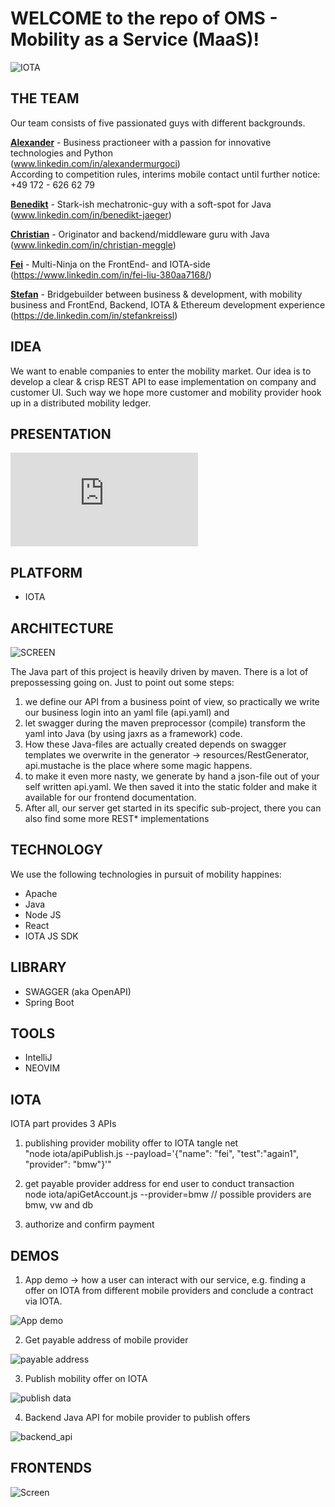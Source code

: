 # WELCOME to the repo of OMS - Mobility as a Service (MaaS)!   

![IOTA](https://upload.wikimedia.org/wikipedia/commons/thumb/a/ad/Iota_logo.png/320px-Iota_logo.png)

## THE TEAM

Our team consists of five passionated guys with different backgrounds.

**[Alexander](https://github.com/fraggler)** - Business practioneer with a passion for innovative technologies and Python   
(www.linkedin.com/in/alexandermurgoci)    
According to competition rules, interims mobile contact until further notice: +49 172 - 626 62 79

**[Benedikt](https://github.com/)** - Stark-ish mechatronic-guy with a soft-spot for Java
(www.linkedin.com/in/benedikt-jaeger)   

**[Christian](https://github.com/prunkton)** - Originator and backend/middleware guru with Java   
(www.linkedin.com/in/christian-meggle)   

**[Fei](https://github.com/geastwood)** - Multi-Ninja on the FrontEnd- and IOTA-side   
(https://www.linkedin.com/in/fei-liu-380aa7168/)

**[Stefan](https://github.com/stefankreissl)** - Bridgebuilder between business & development, with mobility business and FrontEnd, Backend, IOTA & Ethereum development experience (https://de.linkedin.com/in/stefankreissl)


## IDEA
We want to enable companies to enter the mobility market. Our idea is to develop a clear & crisp REST API to ease implementation on company and customer UI. Such way we hope more customer and mobility provider hook up in a distributed mobility ledger.

## PRESENTATION

![SCREEN](https://github.com/blockchained-mobility-hack/MaaS/blob/master/OMS_v05.pdf)

## PLATFORM
- IOTA

## ARCHITECTURE


![SCREEN](https://github.com/blockchained-mobility-hack/MaaS/blob/master/OMS_architecture.png)

The Java part of this project is heavily driven by maven. There is a lot of prepossessing going on. Just to point out some steps:
1. we define our API from a business point of view, so practically we write our business login into an yaml file (api.yaml) and
2. let swagger during the maven preprocessor (compile) transform the yaml into Java (by using jaxrs as a framework) code.
3. How these Java-files are actually created depends on swagger templates we overwrite in the generator -> resources/RestGenerator, api.mustache is the place where some magic happens.
4. to make it even more nasty, we generate by hand a json-file out of your self written api.yaml. We then saved it into the static folder and make it available for our frontend documentation.
5. After all, our server get started in its specific sub-project, there you can also find some more REST* implementations

## TECHNOLOGY
We use the following technologies in pursuit of mobility happines:

 - Apache
 - Java
 - Node JS
 - React
 - IOTA JS SDK

## LIBRARY

 - SWAGGER (aka OpenAPI)
 - Spring Boot
 
## TOOLS

 - IntelliJ
 - NEOVIM
 
 ## IOTA

IOTA part provides 3 APIs

1. publishing provider mobility offer to IOTA tangle net   
"node iota/apiPublish.js --payload='{"name": "fei", "test":"again1", "provider": "bmw"}'"   

2. get payable provider address for end user to conduct transaction    
node iota/apiGetAccount.js --provider=bmw // possible providers are bmw, vw and db 

3. authorize and confirm payment

## DEMOS

1. App demo -> how a user can interact with our service, e.g. finding a offer
   on IOTA from different mobile providers and conclude a contract via IOTA.

![App demo](assets/app_demo.gif "App Demos")

2. Get payable address of mobile provider

![payable address](assets/get_payable_address_of_bmw.gif "Payable address")

3. Publish mobility offer on IOTA

![publish data](assets/publish_data_on_iota.gif "publish data on IOTA")

4. Backend Java API for mobile provider to publish offers

![backend_api](assets/swagger_be_api.png "Backend API in JAVA")


## FRONTENDS

![Screen](https://github.com/blockchained-mobility-hack/MaaS/blob/htdocs/screen_website.PNG)

